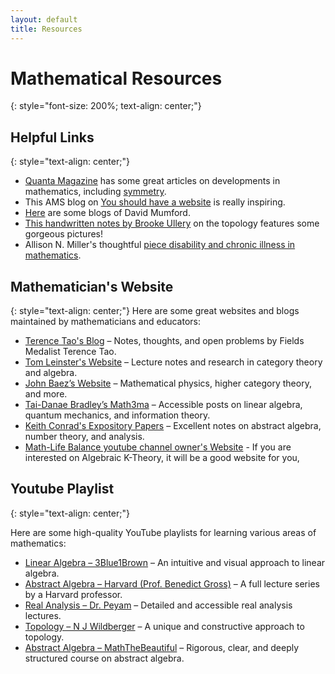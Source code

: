 ```yaml
---
layout: default
title: Resources
---
```


# Mathematical Resources
{: style="font-size: 200%; text-align: center;"}

## Helpful Links
{: style="text-align: center;"}

 - [Quanta Magazine](https://www.quantamagazine.org/mathematics/) has some great articles on developments in mathematics, including [symmetry](https://www.quantamagazine.org/symmetry-algebra-and-the-monster-20170817/).
 - This AMS blog on [You should have a website](https://blogs.ams.org/mathgradblog/) is really inspiring.
 - [Here](https://www.dam.brown.edu/people/mumford/blog.html) are some blogs of David Mumford.
 - [This handwritten notes by Brooke Ullery](https://people.math.harvard.edu/~bullery/math131/) on the topology features some gorgeous pictures!
 - Allison N. Miller's thoughtful [piece disability and chronic illness in mathematics](https://blogs.ams.org/inclusionexclusion/2021/08/23/on-disability-and-chronic-illness-in-mathematics/).

## Mathematician's Website
{: style="text-align: center;"}
Here are some great websites and blogs maintained by mathematicians and educators:

- [Terence Tao's Blog](https://www.math.ucla.edu/~tao/) – Notes, thoughts, and open problems by Fields Medalist Terence Tao.
- [Tom Leinster's Website](https://www.maths.ed.ac.uk/~tl/) – Lecture notes and research in category theory and algebra.
- [John Baez’s Website](https://math.ucr.edu/home/baez/) – Mathematical physics, higher category theory, and more.
- [Tai-Danae Bradley’s Math3ma](https://www.math3ma.com/) – Accessible posts on linear algebra, quantum mechanics, and information theory.
- [Keith Conrad's Expository Papers](https://kconrad.math.uconn.edu/blurbs/) – Excellent notes on abstract algebra, number theory, and analysis.
- [Math-Life Balance youtube channel owner's Website](https://www.muramatik.com/) - If you are interested on Algebraic K-Theory, it will be a good website for you,

## Youtube Playlist
{: style="text-align: center;"}

Here are some high-quality YouTube playlists for learning various areas of mathematics:

- [Linear Algebra – 3Blue1Brown](https://www.youtube.com/playlist?list=PLZHQObOWTQDMsr9K-rj53DwVRMYO3t5Yr) – An intuitive and visual approach to linear algebra.
- [Abstract Algebra – Harvard (Prof. Benedict Gross)](https://www.youtube.com/playlist?list=PL2SOU6wwxB0v1kQTpqpuu7dpiyEUo3rKp) – A full lecture series by a Harvard professor.
- [Real Analysis – Dr. Peyam](https://www.youtube.com/playlist?list=PLJb1qAQIr3-CHp0IJwAxD8_k-0LNuL5jL) – Detailed and accessible real analysis lectures.
- [Topology – N J Wildberger](https://www.youtube.com/playlist?list=PL55C7C83781CF4316) – A unique and constructive approach to topology.
- [Abstract Algebra – MathTheBeautiful](https://www.youtube.com/playlist?list=PL8yHsr3EFj51z0hj3d6X1Zy3xJXSp3B7W) – Rigorous, clear, and deeply structured course on abstract algebra.


